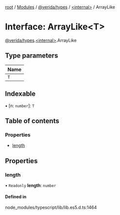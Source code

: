 [root](../README.md) / [Modules](../modules.md) / [@verida/types](../modules/verida_types.md) / [<internal\>](../modules/verida_types._internal_.md) / ArrayLike

# Interface: ArrayLike<T\>

[@verida/types](../modules/verida_types.md).[<internal\>](../modules/verida_types._internal_.md).ArrayLike

## Type parameters

| Name |
| :------ |
| `T` |

## Indexable

▪ [n: `number`]: `T`

## Table of contents

### Properties

- [length](verida_types._internal_.ArrayLike.md#length)

## Properties

### length

• `Readonly` **length**: `number`

#### Defined in

node_modules/typescript/lib/lib.es5.d.ts:1464
